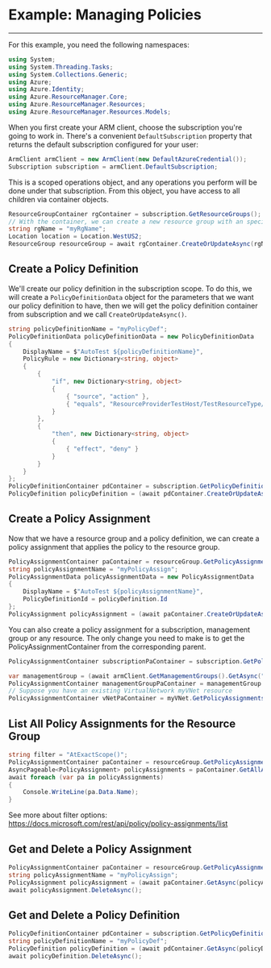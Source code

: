 # Example: Managing Policies

--------------------------------------

For this example, you need the following namespaces:

```C# Snippet:Managing_Policies_Namespaces
using System;
using System.Threading.Tasks;
using System.Collections.Generic;
using Azure;
using Azure.Identity;
using Azure.ResourceManager.Core;
using Azure.ResourceManager.Resources;
using Azure.ResourceManager.Resources.Models;
```

When you first create your ARM client, choose the subscription you're going to work in. There's a convenient `DefaultSubscription` property that returns the default subscription configured for your user:

```C# Snippet:Managing_Policies_DefaultSubscription
ArmClient armClient = new ArmClient(new DefaultAzureCredential());
Subscription subscription = armClient.DefaultSubscription;
```

This is a scoped operations object, and any operations you perform will be done under that subscription. From this object, you have access to all children via container objects.

```C# Snippet:Managing_Policies_GetResourceGroupContainer
ResourceGroupContainer rgContainer = subscription.GetResourceGroups();
// With the container, we can create a new resource group with an specific name
string rgName = "myRgName";
Location location = Location.WestUS2;
ResourceGroup resourceGroup = await rgContainer.CreateOrUpdateAsync(rgName, new ResourceGroupData(location));
```

## Create a Policy Definition

We'll create our policy definition in the subscription scope. To do this, we will create a `PolicyDefinitionData` object for the parameters that we want our policy definition to have, then we will get the policy definition container from subscription and we call `CreateOrUpdateAsync()`.

```C# Snippet:Managing_Policies_CreatePolicyDefinition
string policyDefinitionName = "myPolicyDef";
PolicyDefinitionData policyDefinitionData = new PolicyDefinitionData
{
    DisplayName = $"AutoTest ${policyDefinitionName}",
    PolicyRule = new Dictionary<string, object>
    {
        {
            "if", new Dictionary<string, object>
            {
                { "source", "action" },
                { "equals", "ResourceProviderTestHost/TestResourceType/TestResourceTypeNestedOne/write"}
            }
        },
        {
            "then", new Dictionary<string, object>
            {
                { "effect", "deny" }
            }
        }
    }
};
PolicyDefinitionContainer pdContainer = subscription.GetPolicyDefinitions();
PolicyDefinition policyDefinition = (await pdContainer.CreateOrUpdateAsync(policyDefinitionName, policyDefinitionData)).Value;
```

## Create a Policy Assignment

Now that we have a resource group and a policy definition, we can create a policy assignment that applies the policy to the resource group.

```C# Snippet:Managing_Policies_CreatePolicyAssignment
PolicyAssignmentContainer paContainer = resourceGroup.GetPolicyAssignments();
string policyAssignmentName = "myPolicyAssign";
PolicyAssignmentData policyAssignmentData = new PolicyAssignmentData
{
    DisplayName = $"AutoTest ${policyAssignmentName}",
    PolicyDefinitionId = policyDefinition.Id
};
PolicyAssignment policyAssignment = (await paContainer.CreateOrUpdateAsync(policyAssignmentName, policyAssignmentData)).Value;
```

You can also create a policy assignment for a subscription, management group or any resource. The only change you need to make is to get the PolicyAssignmentContainer from the corresponding parent.

```C# Snippet:Managing_Policies_CreatePolicyAssignmentForAnyResource
PolicyAssignmentContainer subscriptionPaContainer = subscription.GetPolicyAssignments();

var managementGroup = (await armClient.GetManagementGroups().GetAsync("myMgmtGroup")).Value;
PolicyAssignmentContainer managementGroupPaContainer = managementGroup.GetPolicyAssignments();
// Suppose you have an existing VirtualNetwork myVNet resource
PolicyAssignmentContainer vNetPaContainer = myVNet.GetPolicyAssignments();
```

## List All Policy Assignments for the Resource Group

```C# Snippet:Managing_Policies_GetAllPolicyAssignments
string filter = "AtExactScope()";
PolicyAssignmentContainer paContainer = resourceGroup.GetPolicyAssignments();
AsyncPageable<PolicyAssignment> policyAssignments = paContainer.GetAllAsync(filter: filter);
await foreach (var pa in policyAssignments)
{
    Console.WriteLine(pa.Data.Name);
}
```

See more about filter options: https://docs.microsoft.com/rest/api/policy/policy-assignments/list

## Get and Delete a Policy Assignment

```C# Snippet:Managing_Policies_DeletePolicyAssignment
PolicyAssignmentContainer paContainer = resourceGroup.GetPolicyAssignments();
string policyAssignmentName = "myPolicyAssign";
PolicyAssignment policyAssignment = (await paContainer.GetAsync(policyAssignmentName)).Value;
await policyAssignment.DeleteAsync();
```

## Get and Delete a Policy Definition

```C# Snippet:Managing_Policies_DeletePolicyDefinition
PolicyDefinitionContainer pdContainer = subscription.GetPolicyDefinitions();
string policyDefinitionName = "myPolicyDef";
PolicyDefinition policyDefinition = (await pdContainer.GetAsync(policyDefinitionName)).Value;
await policyDefinition.DeleteAsync();
```
